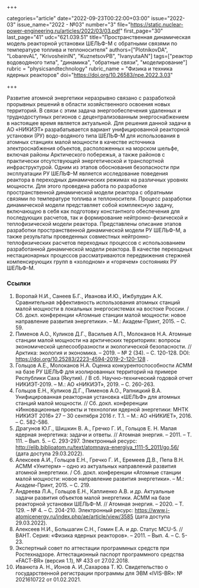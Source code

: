 +++

categories="article"
date="2022-09-23T00:22:00+03:00"
issue="2022-03"
issue_name="2022 - №03"
number="3"
file="https://static.nuclear-power-engineering.ru/articles/2022/03/03.pdf"
first_page="30"
last_page="41"
udc="621.039.51"
title="Пространственная динамическая модель реакторной установки ШЕЛЬФ-М с обратными связями по температуре топлива и теплоносителя"
authors=["PlotnikovDA", "LobarevAL", "KrivosheinIN", "KuznetsovPB", "IvanyutaAN"]
tags=["реактор водоводяного типа", "динамика", "обратные связи", "моделирование"]
rubric = "physicsandtechnology"
rubric_name = "Физика и техника ядерных реакторов"
doi="https://doi.org/10.26583/npe.2022.3.03"

+++

Развитие атомной энергетики неразрывно связано с разработкой прорывных решений в области хозяйственного освоения новых территорий. В связи с этим задача энергообеспечения удаленных и труднодоступных регионов с децентрализованным энергоснабжением в настоящее время является актуальной. Для решения данной задачи в АО «НИКИЭТ» разрабатывается вариант унифицированной реакторной установки (РУ) водо-водяного типа ШЕЛЬФ-М для использования в атомных станциях малой мощности в качестве источника электроснабжения объектов, расположенных на морском шельфе, включая районы Арктического побережья, а также районов с практически отсутствующей энергетической и транспортной инфраструктурой. Одним из этапов обоснования безопасности при эксплуатации РУ ШЕЛЬФ-М является исследование поведения реактора в переходных динамических режимах на различных уровнях мощности. Для этого проведена работа по разработке пространственной динамической модели реактора с обратными связями по температуре топлива и теплоносителя. Процесс разработки динамической модели представляет собой комплексную задачу, включающую в себя как подготовку константного обеспечения для последующих расчетов, так и формирование нейтронно-физической и теплофизической модели реактора. Представлены описание этапов разработки пространственной динамической модели РУ ШЕЛЬФ-М, а также результаты проведенных совместных нейтронно-теплофизических расчетов переходных процессов с использованием разработанной динамической модели реактора. В качестве переходных нестационарных процессов рассматриваются передвижения стержней компенсирующих групп в «холодном» и «горячем» состояниях РУ ШЕЛЬФ-М.

### Ссылки

1. Воропай Н.И., Санеев Б.Г., Иванова И.Ю., Ижбулудин А.К. Сравнительная эффективность использования атомных станций малой мощности в локальных энергосистемах на востоке России. / Сб. докл. конференции «Атомные станции малой мощности: новое направление развития энергетики». – М.: Академ-Принт, 2015. – С. 59.
2. Пименов А.О., Куликов Д.Г., Васильев А.П., Молоканов Н.А. Атомные станции малой мощности на арктических территориях: вопросы экономической целесообразности и экологической безопасности. // Арктика: экология и экономика. – 2019. – № 2 (34). – C. 120-128. DOI: https://doi.org/10.25283/2223-4594-2019-2-120-128 .
3. Гольцов А.Е., Молоканов Н.А. Оценка конкурентоспособности АСММ на базе РУ ШЕЛЬФ для изолированных территорий на примере Республики Саха (Якутия). / В сб. Научно-технический годовой отчет НИКИЭТ-2019. – М.: АО «НИКИЭТ», 2019. – С. 260-263.
4. Гольцов Е.Н., Куликов Д.Г., Пименов А.О., Рапницкий В.А. Унифицированная реакторная установка «ШЕЛЬФ» для атомных станций малой мощности. // Сб. докл. конференции «Инновационные проекты и технологии ядерной энергетики: МНТК НИКИЭТ 2016» 27 – 30 сентября 2016 г. Т.1. – М.: АО «НИКИЕТ», 2016. – С. 582-586.
5. Драгунов Ю.Г., Шишкин В. А., Гречко Г. И., Гольцов Е. Н. Малая ядерная энергетика: задачи и ответы. // Атомная энергия. – 2011. – Т. 111. – Вып. 5. – С. 293-297. Электронный ресурс: http://elib.biblioatom.ru/text/atomnaya-energiya_t111-5_2011/go,56/ (дата доступа 29.03.2022).
6. Алексеев А.И., Гольцов Е.Н., Гречко Г. И., Еремеев Д.В., Пепа В.Н. АСММ «Унитерм» – одно из актуальных направлений развития атомной энергетики. / Сб. докл. конференции «Атомные станции малой мощности: новое направление развития энергетики». – М.: Академ-Принт, 2015. – С. 219.
7. Андреева Л.А., Гольцов Е.Н., Каплиенко А.В. и др. Актуальные задачи развития объектов малой энергетики. АСММ на базе реакторной установки ШЕЛЬФ-М. // Атомная энергия. – 2020. – Т. 129. – № 4. – С. 204-210. Электронный ресурс: https://www.j-atomicenergy.ru/index.php/ae/article/view/3585 (дата доступа 29.03.2022).
8. Алексеев Н.И., Большагин С.Н., Гомин Е.А. и др. Статус MCU-5. // ВАНТ. Серия: «Физика ядерных реакторов». – 2011. – Вып. 4. – C. 5-23.
9. Экспертный совет по аттестации программных средств при Ростехнадзоре. Аттестационный паспорт программного средства «FACT-BR» (версия 1.1), № 433 от 27.02.2018.
10. Иванюта А. Н., Ионов А. И.,Сахарова Т. Ю. Свидетельство о государственной регистрации программы для ЭВМ «IVIS-BR»: № 2021610722 от 01.02.2021.